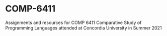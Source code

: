 # COMP-6411

Assignments and resources for COMP 6411 Comparative Study of Programming Languages attended at Concordia University in Summer 2021

